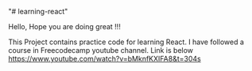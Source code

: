 "# learning-react" 

Hello, Hope you are doing great !!!

This Project contains practice code for learning React.
I have followed a course in Freecodecamp youtube channel.
Link is below
 https://www.youtube.com/watch?v=bMknfKXIFA8&t=304s
 